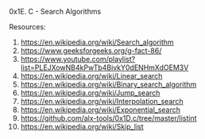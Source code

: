 0x1E. C - Search Algorithms

Resources:
1. https://en.wikipedia.org/wiki/Search_algorithm
2. https://www.geeksforgeeks.org/g-fact-86/
3. https://www.youtube.com/playlist?list=PLEJXowNB4kPwTb4BivkY0dENHmXdOEM3V
4. https://en.wikipedia.org/wiki/Linear_search
5. https://en.wikipedia.org/wiki/Binary_search_algorithm
6. https://en.wikipedia.org/wiki/Jump_search
7. https://en.wikipedia.org/wiki/Interpolation_search
8. https://en.wikipedia.org/wiki/Exponential_search
9. https://github.com/alx-tools/0x1D.c/tree/master/listint
10. https://en.wikipedia.org/wiki/Skip_list